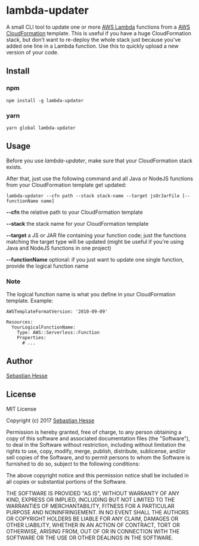 # lambda-updater
A small CLI tool to update one or more [AWS Lambda](https://aws.amazon.com/lambda/) functions from a
[AWS CloudFormation](https://aws.amazon.com/cloudformation/) template.
This is useful if you have a huge CloudFormation stack, but don't want to re-deploy the whole stack
just because you've added one line in a Lambda function. Use this to quickly upload a new version of your code.

## Install

### npm
```
npm install -g lambda-updater
```

### yarn

```
yarn global lambda-updater
```

## Usage

Before you use *lambda-updater*, make sure that your CloudFormation stack exists.

After that, just use the following command and all Java or NodeJS functions from your CloudFormation template
get updated:

```
lambda-updater --cfn path --stack stack-name --target jsOrJarFile [--functionName name]
```

**--cfn** the relative path to your CloudFormation template

**--stack** the stack name for your CloudFormation template

**--target** a JS or JAR file containing your function code; just the functions matching the target type will be
updated (might be useful if you're using Java and NodeJS functions in one project)

**--functionName** optional: if you just want to update one single function, provide the logical function name

### Note
The logical function name is what you define in your CloudFormation template. Example:
```
AWSTemplateFormatVersion: '2010-09-09'

Resources:
  YourLogicalFunctionName:
    Type: AWS::Serverless::Function
    Properties:
      # ...
```


## Author

[Sebastian Hesse](https://www.sebastianhesse.de)


## License

MIT License

Copyright (c) 2017 [Sebastian Hesse](https:///www.sebastianhesse.de)

Permission is hereby granted, free of charge, to any person obtaining a copy
of this software and associated documentation files (the "Software"), to deal
in the Software without restriction, including without limitation the rights
to use, copy, modify, merge, publish, distribute, sublicense, and/or sell
copies of the Software, and to permit persons to whom the Software is
furnished to do so, subject to the following conditions:

The above copyright notice and this permission notice shall be included in all
copies or substantial portions of the Software.

THE SOFTWARE IS PROVIDED "AS IS", WITHOUT WARRANTY OF ANY KIND, EXPRESS OR
IMPLIED, INCLUDING BUT NOT LIMITED TO THE WARRANTIES OF MERCHANTABILITY,
FITNESS FOR A PARTICULAR PURPOSE AND NONINFRINGEMENT. IN NO EVENT SHALL THE
AUTHORS OR COPYRIGHT HOLDERS BE LIABLE FOR ANY CLAIM, DAMAGES OR OTHER
LIABILITY, WHETHER IN AN ACTION OF CONTRACT, TORT OR OTHERWISE, ARISING FROM,
OUT OF OR IN CONNECTION WITH THE SOFTWARE OR THE USE OR OTHER DEALINGS IN THE
SOFTWARE.

